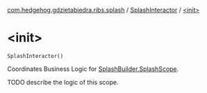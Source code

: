 [com.hedgehog.gdzietabiedra.ribs.splash](../index.md) / [SplashInteractor](index.md) / [&lt;init&gt;](./-init-.md)

# &lt;init&gt;

`SplashInteractor()`

Coordinates Business Logic for [SplashBuilder.SplashScope](#).

TODO describe the logic of this scope.

